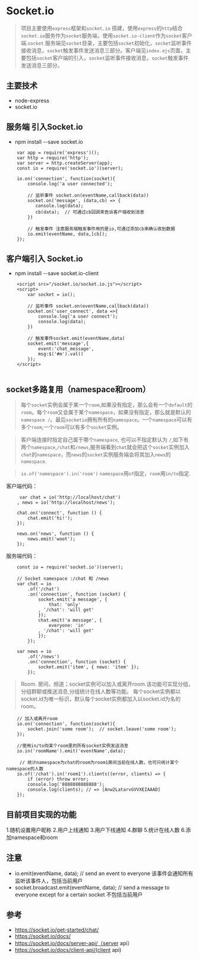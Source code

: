 # Socket.io

> 项目主要使用`express`框架和`socket.io` 搭建，使用`express`的`http`结合`socket.io`服务作为`socket`服务端，使用`socket.io-client`作为`socket`客户端.`socket` 服务端见`socket`目录，主要包括`socket`初始化，`socket`监听事件接收消息，`socket`触发事件发送消息三部分。客户端见`index.ejs`页面，主要包括`socket`客户端的引入，`socket`监听事件接收消息，`socket`触发事件发送消息三部分。

## 主要技术

* node-express
* socket.io

## 服务端 引入Socket.io

* npm install --save socket.io

```
    var app = require('express')();
    var http = require('http');
    var server = http.createServer(app);
    const io = require('socket.io')(server);

    io.on('connection', function(socket){
        console.log('a user connected');

        // 监听事件 socket.on(eventName,callback(data))
        socket.on('message', (data,cb) => {
           console.log(data);
           cb(data);  // 可通过cb回调来告诉客户端收到消息
        })

        // 触发事件 注意服务端触发事件用的是io,可通过添加cb来确认收到数据
        io.emit(eventName, data,[cb]); 
    });

```

## 客户端引入 Socket.io

* npm install --save socket.io-client

```
    <script src="/socket.io/socket.io.js"></script>
    <script>
        var socket = io();

        // 监听事件 socket.on(eventName,callback(data))
        socket.on('user_connect', data =>{
            console.log('a user connect');
            console.log(data);
        })

        // 触发事件socket.emit(eventName,data)
        socket.emit('message',{
            event:'chat_message',
            msg:$('#m').val()
        });
    </script>


```

## socket多路复用（namespace和room）

> 每个`socket`实例会属于某一个`room`,如果没有指定，那么会有一个`default`的`room`。每个`room`又会属于某个`namespace`，如果没有指定，那么就是默认的`namespace /`。最后`socketio`拥有所有的`namespace`。一个`namespace`可以有多个`room`,一个`room`可以有多个`socket`实例。

> 客户端连接时指定自己属于哪个`namespace`, 也可以不指定默认为 `/`,如下有两个`namespace`,`/chat`和`/news`,服务端看到`chat`就会把这个`socket`实例加入`chat`的`namespace`，而`news`的`socket`实例服务端会将其加入`news`的`namespace`.

> `io.of('namespace').in('room')`   `namespace`用`of`指定，`room`用`in/to`指定.

客户端代码：

```
     var chat = io('http://localhost/chat')
    , news = io('http://localhost/news');
  
    chat.on('connect', function () {
        chat.emit('hi!');
    });
    
    news.on('news', function () {
        news.emit('woot');
    });

```
服务端代码：

```
    const io = require('socket.io')(server);

    // Socket namespace :/chat 和 /news
    var chat = io
        .of('/chat')
        .on('connection', function (socket) {
            socket.emit('a message', {
                that: 'only'
            , '/chat': 'will get'
            });
            chat.emit('a message', {
                everyone: 'in'
            , '/chat': 'will get'
            });
        });

    var news = io
        .of('/news')
        .on('connection', function (socket) {
            socket.emit('item', { news: 'item' });
        });

```

> Room. 房间，频道；socket实例可以加入或离开room.该功能可实现分组，分组群聊或推送消息,分组统计在线人数等功能。
每个socket实例都以socket.id为唯一标识，默认每个socket实例都加入以socket.id为名的room。

```
    // 加入或离开room
    io.on('connection', function(socket){
        socket.join('some room');  // socket.leave('some room'); 
    });

    //使用in/to向某个room里的所有socket实例发送消息  
    io.in('roomName').emit('eventName',data);

     // 统计namespace为chat的room为room1房间当前在线人数，也可只统计某个namespace的人数
    io.of('/chat').in('room1').clients((error, clients) => {
        if (error) throw error;
        console.log('8888888888888');
        console.log(clients); // => [Anw2LatarvGVVXEIAAAD]
    });

```

## 目前项目实现的功能

1.随机设置用户昵称
2.用户上线通知
3.用户下线通知
4.群聊
5.统计在线人数
6.添加namespace和room

## 注意

* io.emit(eventName, data);  // send an event to everyone 该事件会通知所有监听该事件人，包括当前用户
* socket.broadcast.emit(eventName, data); // send a message to everyone except for a certain socket  不包括当前用户


## 参考

* https://socket.io/get-started/chat/
* https://socket.io/docs/
* https://socket.io/docs/server-api/（server api）
* https://socket.io/docs/client-api/(client api)